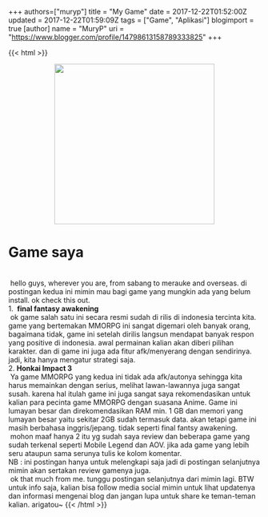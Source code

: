 +++
 authors=["muryp"] 
title = "My Game"
date = 2017-12-22T01:52:00Z
updated = 2017-12-22T01:59:09Z
tags = ["Game", "Aplikasi"]
blogimport = true 
[author]
	name = "MuryP"
	uri = "https://www.blogger.com/profile/14798613158789333825"
+++

 {{< html >}} 
<div class="separator" style="clear: both; text-align: center;"><a href="https://2.bp.blogspot.com/-gYmNgTEPqNQ/WjzU8nxXvwI/AAAAAAAADaY/TDV6m9MTR2Y3hZH6vEiA-EalCWJp9uvgACKgBGAs/s1600/Game%252520yang%252520harus%252520kamu%252520instal.jpg" imageanchor="1" style="margin-left: 1em; margin-right: 1em;"><img border="0" data-original-height="455" data-original-width="455" height="320" src="https://2.bp.blogspot.com/-gYmNgTEPqNQ/WjzU8nxXvwI/AAAAAAAADaY/TDV6m9MTR2Y3hZH6vEiA-EalCWJp9uvgACKgBGAs/s320/Game%252520yang%252520harus%252520kamu%252520instal.jpg" width="320" /></a></div><h1>Game saya</h1><br /><span style="white-space: pre;">&nbsp;</span>hello guys, wherever you are, from sabang to merauke and overseas. di postingan kedua ini mimin mau bagi game yang mungkin ada yang belum install. ok check this out.<br />1. &nbsp;<b>final fantasy awakening</b><br /><span class="Apple-tab-span" style="white-space: pre;"> </span>ok game salah satu ini secara resmi sudah di rilis di indonesia tercinta kita. game yang bertemakan MMORPG ini sangat digemari oleh banyak orang, bagaimana tidak, game ini setelah dirilis langsun mendapat banyak respon yang positive di indonesia. awal permainan kalian akan diberi pilihan karakter. dan di game ini juga ada fitur afk/menyerang dengan sendirinya. jadi, kita hanya mengatur strategi saja.<br />2. <b>Honkai Impact 3</b><br /><span class="Apple-tab-span" style="white-space: pre;"> </span>Ya game MMORPG yang kedua ini tidak ada afk/autonya sehingga kita harus memainkan dengan serius, melihat lawan-lawannya juga sangat susah. karena hal itulah game ini juga sangat saya rekomendasikan untuk kalian para pecinta game MMORPG dengan suasana Anime. Game ini lumayan besar dan direkomendasikan RAM min. 1 GB dan memori yang lumayan besar yaitu sekitar 2GB sudah termasuk data. akan tetapi game ini masih berbahasa inggris/jepang. tidak seperti final fantsy awakening.<br /><span class="Apple-tab-span" style="white-space: pre;"> </span>mohon maaf hanya 2 itu yg sudah saya review dan beberapa game yang sudah terkenal seperti Mobile Legend dan AOV. jika ada game yang lebih seru ataupun sama serunya tulis ke kolom komentar.<br />NB : ini postingan hanya untuk melengkapi saja jadi di postingan selanjutnya mimin akan sertakan review gamenya juga.<br /><span class="Apple-tab-span" style="white-space: pre;"> </span>ok that much from me. tunggu postingan selanjutnya dari mimin lagi. BTW untuk info saja, kalian bisa follow media social mimin untuk lihat updatenya dan informasi mengenai blog dan jangan lupa untuk share ke teman-teman kalian. arigatou~
{{< /html >}}

